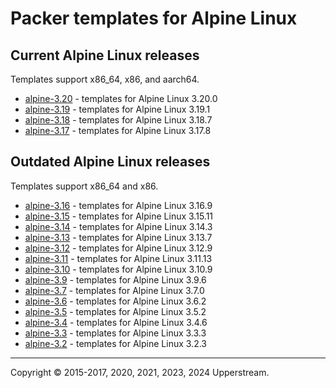 # Packer templates for Alpine Linux

## Current Alpine Linux releases

Templates support x86_64, x86, and aarch64.

* [alpine-3.20](alpine-3.20/README.md) - templates for Alpine Linux 3.20.0
* [alpine-3.19](alpine-3.19/README.md) - templates for Alpine Linux 3.19.1
* [alpine-3.18](alpine-3.18/README.md) - templates for Alpine Linux 3.18.7
* [alpine-3.17](alpine-3.17/README.md) - templates for Alpine Linux 3.17.8

## Outdated Alpine Linux releases

Templates support x86_64 and x86.

* [alpine-3.16](alpine-3.16/README.md) - templates for Alpine Linux 3.16.9
* [alpine-3.15](alpine-3.15/README.md) - templates for Alpine Linux 3.15.11
* [alpine-3.14](alpine-3.14/README.md) - templates for Alpine Linux 3.14.3
* [alpine-3.13](alpine-3.13/README.md) - templates for Alpine Linux 3.13.7
* [alpine-3.12](alpine-3.12/README.md) - templates for Alpine Linux 3.12.9
* [alpine-3.11](alpine-3.11/README.md) - templates for Alpine Linux 3.11.13
* [alpine-3.10](alpine-3.10/README.md) - templates for Alpine Linux 3.10.9
* [alpine-3.9](alpine-3.9/README.md) - templates for Alpine Linux 3.9.6
* [alpine-3.7](alpine-3.7/README.md) - templates for Alpine Linux 3.7.0
* [alpine-3.6](alpine-3.6/README.md) - templates for Alpine Linux 3.6.2
* [alpine-3.5](alpine-3.5/README.md) - templates for Alpine Linux 3.5.2
* [alpine-3.4](alpine-3.4/README.md) - templates for Alpine Linux 3.4.6
* [alpine-3.3](alpine-3.3/README.md) - templates for Alpine Linux 3.3.3
* [alpine-3.2](alpine-3.2/README.md) - templates for Alpine Linux 3.2.3

- - -

Copyright &copy; 2015-2017, 2020, 2021, 2023, 2024 Upperstream.
